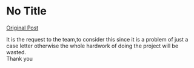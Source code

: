 # No Title

[Original Post](https://discourse.onlinedegree.iitm.ac.in/t/171141/168)

<p>It is the request to the team,to consider this since it is a problem of just a case letter otherwise the whole hardwork of doing the project will be wasted.<br>
Thank you</p>